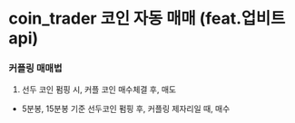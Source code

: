 # coin_trader 코인 자동 매매 (feat.업비트 api) 
### 커플링 매매법
1. 선두 코인 펌핑 시, 커플 코인 매수체결 후, 매도
- 5분봉, 15분봉 기준 선두코인 펌핑 후, 커플링 제자리일 때, 매수 
